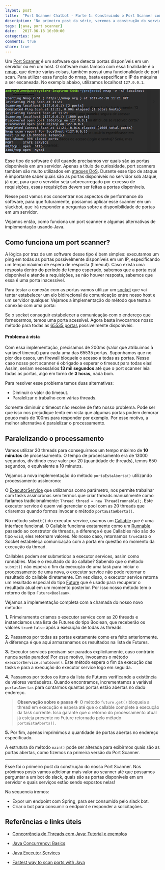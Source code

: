 ```yaml
---
layout: post
title:  "Port Scanner Chatbot - Parte 1: Construindo o Port Scanner com Java"
description: "No primeiro post da série, veremos a construção do serviço que escanea portas de um servidor utilizando APIs de concorrência do Java."
tags: [java, port scanner]
date:   2017-06-18 16:00:00
categories: java
comments: true
share: true
---
```


Um [Port Scanner](https://en.wikipedia.org/wiki/Port_scanner) é um software que detecta portas disponíveis em um servidor ou em um host. O software mais famoso com essa finalidade é o [nmap](https://nmap.org/), que dentre várias coisas, também possui uma funcionalidade de port scan. Para utilizar essa função do nmap, basta especificar o IP da máquina a ser escaneada. No exemplo abaixo, utilizamos localhost `127.0.0.1`.

![Port Scanner nmap](https://raw.githubusercontent.com/andreybleme/andreybleme.github.io/master/assets/img/port-scanner-nmap.png "Port Scanner nmap")

Esse tipo de software é útil quando precisamos ver quais são as portas disponíveis em um servidor. Apenas a título de curiosidade, port scanners também são muito utilizados em [ataques DoS](https://pt.wikipedia.org/wiki/Ataque_de_nega%C3%A7%C3%A3o_de_servi%C3%A7o). Durante esse tipo de ataque é importante saber quais são as portas disponíveis no servidor sob ataque, já que, para que o servidor seja sobrecarregado por excesso de requisições, essas requisições devem ser feitas a portas disponíveis.

Nesse post vamos nos concentrar nos aspectos de performance do software, para que futuramente, possamos aplicar esse scanner em um slackbot, que irá responder a perguntas sobre a disponibilidade de portas em um servidor.

Vejamos então, como funciona um port scanner e algumas alternativas de implementação usando Java.

Como funciona um port scanner?
-------------

A lógica por traz de um software desse tipo é bem simples: executamos um ping em todas as portas possivelmente disponíveis em um IP, especificando um tempo máximo de espera de resposta (timeout). Caso exista uma resposta dentro do período de tempo esperado, sabemos que a porta está disponível e atende a requisições, se não houver resposta, sabemos que essa é uma porta inacessível.

Para testar a conexão com as portas vamos utilizar um [socket](https://pt.wikipedia.org/wiki/Soquete_de_rede) que vai tentar estabelecer um elo bidirecional de comunicação entre nosso host e um servidor qualquer. Vejamos a implementação do método que testa a conexão com uma porta:

<script src="https://gist.github.com/andreybleme/d777854c2b6a54a0d9f0622c051dde2c.js"></script>

Se o socket conseguir estabelecer a comunicação com o endereço que fornecermos, temos uma porta acessível. Agora basta invocarmos nosso método para todas as [65535 portas](https://pt.wikipedia.org/wiki/Lista_de_portas_de_protocolos) possivelmente disponíveis:

<script src="https://gist.github.com/andreybleme/3b47df18ca3439bf17fd749a6be41b94.js"></script>


#### Problema à vista
Com essa implementação, precisamos de 200ms (valor que atribuimos à variável timeout) para cada uma das 65535 portas. Suponhamos que no pior dos casos, um firewall bloqueie o acesso a todas as portas. Nesse caso nosso port scanner é obrigado a esperar o timeout para todas elas! Assim, seriam necessários **13 mil segundos** até que o port scanner leia todas as portas, algo em torno de **3 horas**, nada bom.

Para resolver esse problema temos duas alternativas:

- Diminuir o valor do timeout.
- Paralelizar o trabalho com várias threads.

Somente diminuir o timeout não resolve de fato nosso problema. Pode ser que isso nos prejudique tento em vista que algumas portas podem demorar pouco mais de 100ms para responder por exemplo. Por esse motivo, a melhor alternativa é paralelizar o processamento.



Paralelizando o processamento
-------------

Vamos utilizar 20 threads para conseguirmos um tempo máximo de **10 minutos** de processamento. O tempo de processamento era de 13000 segundos, dividindo esse valor por 20 (quantidade de threads), temos 650 segundos, o equivalente a 10 minutos.

Vejamos a nova implementação do método `portaEstaAberta()` utilizando processamento assíncrono:

<script src="https://gist.github.com/andreybleme/ec8641ceb9ee0a2f0d6f437ffe604873.js"></script>

O [ExecutorService](http://tutorials.jenkov.com/java-util-concurrent/executorservice.html) que utilizamos como parâmetro, nos permite trabalhar com tasks assíncronas sem termos que criar threads manualmente como faríamos tradicionalmente: `Thread thread = new Thread(runnable);`. Este executor service é quem vai gerenciar o pool com as 20 threads que criaremos quando formos invocar o método `portaEstaAberta()`. 

No método `submit()` do executor service, usamos um [Callable](http://winterbe.com/posts/2015/04/07/java8-concurrency-tutorial-thread-executor-examples/) que é uma interface funcional. O Callable funciona exatamente como um [Runnable](https://stackoverflow.com/questions/13327571/in-a-simple-to-understand-explanation-what-is-runnable-in-java) passado ao construtor de threads, a diferença é que Callables não são do tipo `void`, eles retornam valores. No nosso caso, retornamos `true`caso o Socket estabeleça comunicação com a porta em questão no momento da execução da thread.

Callables podem ser submetidos a executor services, assim como runnables. Mas e o resultado do do callabe? Sabendo que o método `submit()` não espera o fim da execução de uma task para iniciar o processamento de uma nova, o executor service não pode retornar o resultado do callable diretamente. Em vez disso, o executor service retorna um resultado especial do tipo [Future](http://www.journaldev.com/1650/java-futuretask-example-program) que é usado para recuperar o resultado atual em um momento posterior. Por isso nosso método tem o retorno do tipo `Future<Boolean>`.

Vejamos a implementação completa com a chamada do nosso novo método:

<script src="https://gist.github.com/andreybleme/f548b5f62d558c300cbad002baace11b.js"></script>

**1.** Primeiramente criamos o executor service com as 20 threads e instanciamos uma lista de Futures do tipo Boolean, que receberão os valores `true`e `false` após a execução de todas as threads.

**2.** Passamos por todas as portas exatamente como era feito anteriormente. A diferença é que aqui armazenamos os resultados na lista de Futures.

**3.** Executor services precisam ser parados explicitamente, caso contrário nunca serão parados! Por esse motivo, invocamos o método `executorService.shutdown()`. Este método espera o fim da execução das tasks e para a execução do executor service logo em seguida.

**4.** Passamos por todos os itens da lista de Futures verificando a existência de valores verdadeiros. Quando encontramos, incrementamos a variável `portasAbertas` para contarmos quantas portas estão abertas no dado endereço.

> **Observação sobre o passo 4:** O método `future.get()` bloqueia a thread em execução e espera até que o callable complete a execução da task corrente. Isso garante que o retorno do processamento atual já esteja presente no Future retornado pelo método `portaEstaAberta()`.

**5.** Por fim, apenas imprimimos a quantidade de portas abertas no endereço especificado.

A estrutura do método `main()` pode ser alterada para exibirmos quais são as portas abertas, como fizemos na primeira versão do Port Scanner.

---------------------

Esse foi o primeiro post da construção do nosso Port Scanner. Nos próximos posts vamos adicionar mais valor ao scanner até que possamos perguntar a um bot do slack, quais são as portas disponíveis em um servidor e quais serviços estão sendo expostos nelas!

Na sequencia iremos:

- Expor um endpoint com Spring, para ser consumido pelo slack bot.
- Criar o bot para consumir o endpoint e responder a solicitações.

Referências e links úteis
-------------
- [Concorrência de Threads com Java: Tutorial e exemplos](http://winterbe.com/posts/2015/04/07/java8-concurrency-tutorial-thread-executor-examples/)

- [Java Concurrency: Basics](https://dzone.com/articles/javautilconcurrentfuture)

- [Java Executor Services](http://tutorials.jenkov.com/java-util-concurrent/executorservice.html)

- [Fastest way to scan ports with Java](https://stackoverflow.com/questions/11547082/fastest-way-to-scan-ports-with-java)

